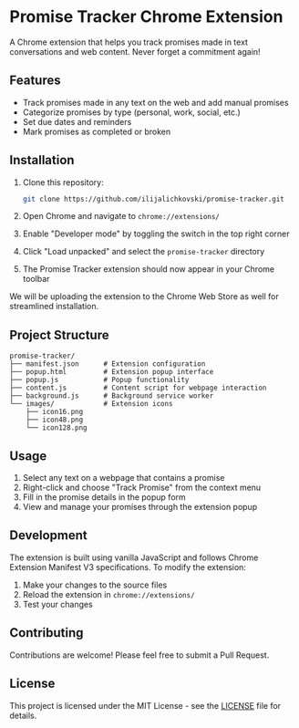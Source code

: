 # Promise Tracker Chrome Extension

A Chrome extension that helps you track promises made in text conversations and web content. Never forget a commitment again!

## Features

- Track promises made in any text on the web and add manual promises
- Categorize promises by type (personal, work, social, etc.)
- Set due dates and reminders
- Mark promises as completed or broken

## Installation

1. Clone this repository:
   ```bash
   git clone https://github.com/ilijalichkovski/promise-tracker.git
   ```

2. Open Chrome and navigate to `chrome://extensions/`

3. Enable "Developer mode" by toggling the switch in the top right corner

4. Click "Load unpacked" and select the `promise-tracker` directory

5. The Promise Tracker extension should now appear in your Chrome toolbar

We will be uploading the extension to the Chrome Web Store as well for streamlined installation.

## Project Structure

```
promise-tracker/
├── manifest.json      # Extension configuration
├── popup.html         # Extension popup interface
├── popup.js           # Popup functionality
├── content.js         # Content script for webpage interaction
├── background.js      # Background service worker
└── images/            # Extension icons
    ├── icon16.png
    ├── icon48.png
    └── icon128.png
```

## Usage

1. Select any text on a webpage that contains a promise
2. Right-click and choose "Track Promise" from the context menu
3. Fill in the promise details in the popup form
4. View and manage your promises through the extension popup

## Development

The extension is built using vanilla JavaScript and follows Chrome Extension Manifest V3 specifications. To modify the extension:

1. Make your changes to the source files
2. Reload the extension in `chrome://extensions/`
3. Test your changes

## Contributing

Contributions are welcome! Please feel free to submit a Pull Request.

## License

This project is licensed under the MIT License - see the [LICENSE](LICENSE) file for details.